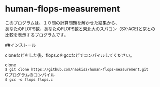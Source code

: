 # human-flops-measurement  

このプログラムは、１０問の計算問題を解かせた結果から、  
あなたのFLOPS数、あなたのFLOPS数と東北大のスパコン（SX-ACE)と京との比較を表示するプログラムです。

##インストール

cloneなどをした後、flops.cをgccなどでコンパイルしてください。

clone  
`$ git clone https://github.com/naokisz/human-flops-measurement.git`  
Cプログラムのコンパイル  
`$ gcc -o flops flops.c`  
